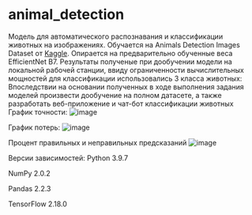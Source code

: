 # animal_detection
Модель для автоматического распознавания и классификации животных на изображениях. Обучается на Animals Detection Images Dataset от [Kaggle](https://www.kaggle.com/datasets/antoreepjana/animals-detection-images-dataset). Опирается на предварительно обученные веса EfficientNet B7.
Результаты полученые при дообучении модели на локальной рабочей станции, ввиду ограниченности вычислительных мощностей для классификации использовались 3 класса животных:
Впоследствии на основании полученных в ходе выполнения задания моделей произвести дообучение на полном датасете, а также разработать веб-приложение и чат-бот классификации животных
График точности:
![image](https://github.com/user-attachments/assets/55b073a4-c623-4ace-b991-6749d5ed8601)

График потерь:
![image](https://github.com/user-attachments/assets/62d80509-6e58-4296-822e-ae8d6ca8ee13)

Процент правильных и неправильных предсказаний
![image](https://github.com/user-attachments/assets/bbac5560-4747-4fb3-a4b7-9095c0d832b1)

Версии зависимостей:
Python 3.9.7

NumPy 2.0.2

Pandas 2.2.3

TensorFlow 2.18.0





